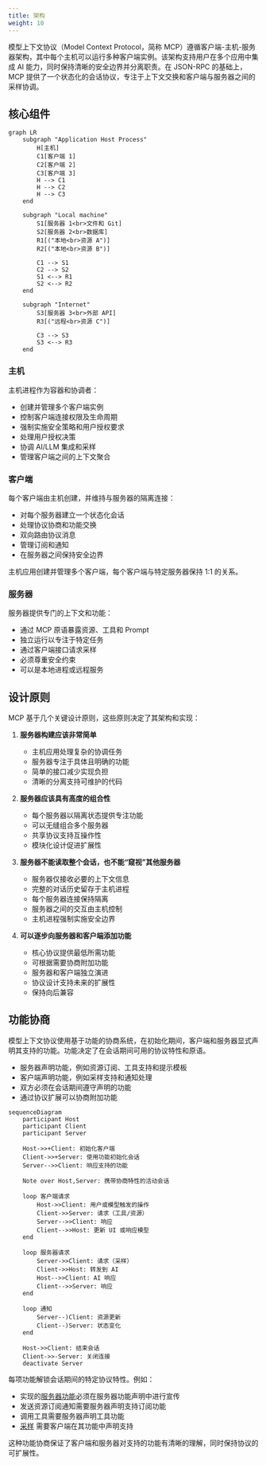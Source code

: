 ```yaml
---
title: 架构
weight: 10
---
```


模型上下文协议（Model Context Protocol，简称 MCP）遵循客户端-主机-服务器架构，其中每个主机可以运行多种客户端实例。该架构支持用户在多个应用中集成 AI 能力，同时保持清晰的安全边界并分离职责。在 JSON-RPC 的基础上，MCP 提供了一个状态化的会话协议，专注于上下文交换和客户端与服务器之间的采样协调。

## 核心组件

```mermaid
graph LR
    subgraph "Application Host Process"
        H[主机]
        C1[客户端 1]
        C2[客户端 2]
        C3[客户端 3]
        H --> C1
        H --> C2
        H --> C3
    end

    subgraph "Local machine"
        S1[服务器 1<br>文件和 Git]
        S2[服务器 2<br>数据库]
        R1[("本地<br>资源 A")]
        R2[("本地<br>资源 B")]

        C1 --> S1
        C2 --> S2
        S1 <--> R1
        S2 <--> R2
    end

    subgraph "Internet"
        S3[服务器 3<br>外部 API]
        R3[("远程<br>资源 C")]

        C3 --> S3
        S3 <--> R3
    end
```

### 主机

主机进程作为容器和协调者：

- 创建并管理多个客户端实例
- 控制客户端连接权限及生命周期
- 强制实施安全策略和用户授权要求
- 处理用户授权决策
- 协调 AI/LLM 集成和采样
- 管理客户端之间的上下文聚合

### 客户端

每个客户端由主机创建，并维持与服务器的隔离连接：

- 对每个服务器建立一个状态化会话
- 处理协议协商和功能交换
- 双向路由协议消息
- 管理订阅和通知
- 在服务器之间保持安全边界

主机应用创建并管理多个客户端，每个客户端与特定服务器保持 1:1 的关系。

### 服务器

服务器提供专门的上下文和功能：

- 通过 MCP 原语暴露资源、工具和 Prompt
- 独立运行以专注于特定任务
- 通过客户端接口请求采样
- 必须尊重安全约束
- 可以是本地进程或远程服务

## 设计原则

MCP 基于几个关键设计原则，这些原则决定了其架构和实现：

1. **服务器构建应该非常简单**

   - 主机应用处理复杂的协调任务
   - 服务器专注于具体且明确的功能
   - 简单的接口减少实现负担
   - 清晰的分离支持可维护的代码

2. **服务器应该具有高度的组合性**

   - 每个服务器以隔离状态提供专注功能
   - 可以无缝组合多个服务器
   - 共享协议支持互操作性
   - 模块化设计促进扩展性

3. **服务器不能读取整个会话，也不能“窥视”其他服务器**

   - 服务器仅接收必要的上下文信息
   - 完整的对话历史留存于主机进程
   - 每个服务器连接保持隔离
   - 服务器之间的交互由主机控制
   - 主机进程强制实施安全边界

4. **可以逐步向服务器和客户端添加功能**

   - 核心协议提供最低所需功能
   - 可根据需要协商附加功能
   - 服务器和客户端独立演进
   - 协议设计支持未来的扩展性
   - 保持向后兼容

## 功能协商

模型上下文协议使用基于功能的协商系统，在初始化期间，客户端和服务器显式声明其支持的功能。功能决定了在会话期间可用的协议特性和原语。

- 服务器声明功能，例如资源订阅、工具支持和提示模板
- 客户端声明功能，例如采样支持和通知处理
- 双方必须在会话期间遵守声明的功能
- 通过协议扩展可以协商附加功能

```mermaid
sequenceDiagram
    participant Host
    participant Client
    participant Server

    Host->>+Client: 初始化客户端
    Client->>+Server: 使用功能初始化会话
    Server-->>Client: 响应支持的功能

    Note over Host,Server: 携带协商特性的活动会话

    loop 客户端请求
        Host->>Client: 用户或模型触发的操作
        Client->>Server: 请求（工具/资源）
        Server-->>Client: 响应
        Client-->>Host: 更新 UI 或响应模型
    end

    loop 服务器请求
        Server->>Client: 请求（采样）
        Client->>Host: 转发到 AI
        Host-->>Client: AI 响应
        Client-->>Server: 响应
    end

    loop 通知
        Server--)Client: 资源更新
        Client--)Server: 状态变化
    end

    Host->>Client: 结束会话
    Client->>-Server: 关闭连接
    deactivate Server
```

每项功能解锁会话期间的特定协议特性。例如：

- 实现的[服务器功能](/spec/server)必须在服务器功能声明中进行宣传
- 发送资源订阅通知需要服务器声明支持订阅功能
- 调用工具需要服务器声明工具功能
- [采样](/spec/client) 需要客户端在其功能中声明支持

这种功能协商保证了客户端和服务器对支持的功能有清晰的理解，同时保持协议的可扩展性。

